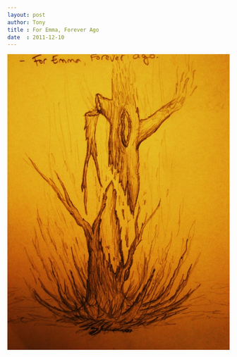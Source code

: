 ```yaml
---
layout: post
author: Tony
title : For Emma, Forever Ago
date  : 2011-12-10
---
```


![For Emma, Forever Ago](/images/for-emma-forever-ago.jpg)
